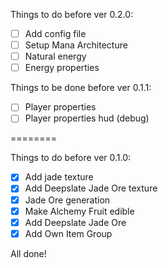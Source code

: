 Things to do before ver 0.2.0:

- [ ] Add config file
- [ ] Setup Mana Architecture
- [ ] Natural energy
- [ ] Energy properties

Things to be done before ver 0.1.1:
- [ ] Player properties
- [ ] Player properties hud (debug)

========

Things to do before ver 0.1.0:

- [x] Add jade texture
- [x] Add Deepslate Jade Ore texture
- [x] Jade Ore generation
- [x] Make Alchemy Fruit edible
- [x] Add Deepslate Jade Ore
- [x] Add Own Item Group

All done!